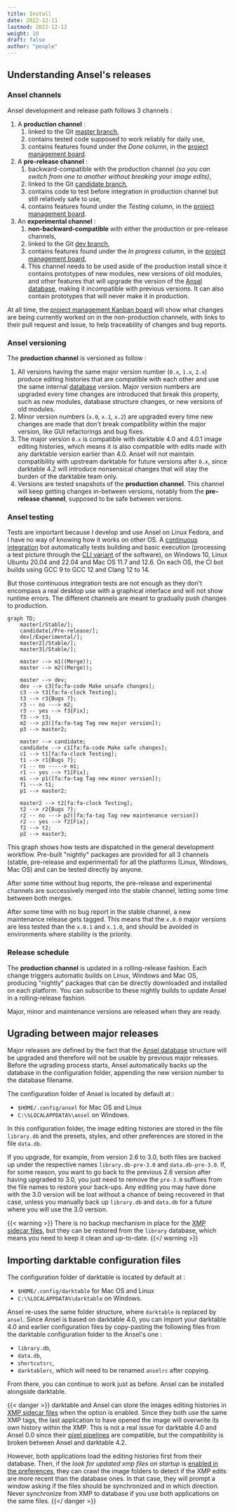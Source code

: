 ```yaml
---
title: Install
date: 2022-12-11
lastmod: 2022-12-12
weight: 10
draft: false
author: "people"
---
```


## Understanding Ansel's releases

### Ansel channels

Ansel development and release path follows 3 channels :

1. A __production channel__ :
	1. linked to the Git [master branch](https://github.com/aurelienpierreeng/ansel),
	2. contains tested code supposed to work reliably for daily use,
	3. contains features found under the _Done_ column, in the [project management board](https://github.com/orgs/aurelienpierreeng/projects/1).
2. A __pre-release channel__ :
	1. backward-compatible with the production channel _(so you can switch from one to another without breaking your image edits)_, 
	2. linked to the Git [candidate branch](https://github.com/aurelienpierreeng/ansel/tree/candidate),
	3. contains code to test before integration in production channel but still relatively safe to use,
	4. contains features found under the _Testing_ column, in the [project management board](https://github.com/orgs/aurelienpierreeng/projects/1).
3. An __experimental channel__ : 
	1. __non-backward-compatible__ with either the production or pre-release channels, 
	2. linked to the Git [dev branch](https://github.com/aurelienpierreeng/ansel/tree/dev),
	3. contains features found under the _In progress_ column, in the [project management board](https://github.com/orgs/aurelienpierreeng/projects/1),
	4. This channel needs to be used aside of the production install since it contains prototypes of new modules, new versions of old modules, and other features that will upgrade the version of the [Ansel database](../preferences-settings/storage#database), making it incompatible with previous versions. It can also contain prototypes that will never make it in production.

At all time, the  [project management Kanban board](https://github.com/orgs/aurelienpierreeng/projects/1) will show what changes are being currently worked on in the non-production channels, with links to their pull request and issue, to help traceability of changes and bug reports.

### Ansel versioning

The __production channel__ is versioned as follow :

1. All versions having the same major version number (`0.x`, `1.x`, `2.x`) produce editing histories that are compatible with each other and use the same internal [database](../preferences-settings/storage#database) version. Major version numbers are upgraded every time changes are introduced that break this property, such as new modules, database structure changes, or new versions of old modules.
2. Minor version numbers (`x.0`, `x.1`, `x.2`) are upgraded every time new changes are made that don't break compatibility within the major version, like GUI refactorings and bug fixes.
3. The major version `0.x` is compatible with darktable 4.0 and 4.0.1 image editing histories, which means it is also compatible with edits made with any darktable version earlier than 4.0. Ansel will not maintain compatibility with upstream darktable for future versions after `0.x`, since darktable 4.2 will introduce nonsensical changes that will stay the burden of the darktable team only.
4. Versions are tested snapshots of the __production channel__. This channel will keep getting changes in-between versions, notably from the __pre-release channel__, supposed to be safe between versions.

### Ansel testing

Tests are important because I develop and use Ansel on Linux Fedora, and I have no way of knowing how it works on other OS. A [continuous integration](https://github.com/aurelienpierreeng/ansel/actions/workflows/ci.yml) bot automatically tests building and basic execution (processing a test picture through the [CLI variant](../cli/ansel-cli) of the software), on Windows 10, Linux Ubuntu 20.04 and 22.04 and Mac OS 11.7 and 12.6. On each OS, the CI bot builds using GCC 9 to GCC 12 and Clang 12 to 14.

But those continuous integration tests are not enough as they don't encompass a real desktop use with a graphical interface and will not show runtime errors. The different channels are meant to gradually push changes to production.

```mermaid
graph TD;
	master[/Stable/];
	candidate[/Pre-release/];
	dev[/Experimental/];
	master2[/Stable/];
	master3[/Stable/];

	master --> m1((Merge));
	master --> m2((Merge));

	master --> dev;
	dev --> c3[fa:fa-code Make unsafe changes];
	c3 --> t3[fa:fa-clock Testing];
	t3 --> r3{Bugs ?};
	r3 -- no ---> m2;
	r3 -- yes --> f3[Fix];
	f3 --> t3;
	m2 --> p3([fa:fa-tag Tag new major version]);
	p3 --> master2;

	master --> candidate;
	candidate --> c1[fa:fa-code Make safe changes];
	c1 --> t1[fa:fa-clock Testing];
	t1 --> r1{Bugs ?};
	r1 -- no -----> m1;
	r1 -- yes --> f1[Fix];
	m1 --> p1([fa:fa-tag Tag new minor version]);
	f1 ---> t1;
	p1 --> master2;

	master2 --> t2[fa:fa-clock Testing];
	t2 --> r2{Bugs ?};
	r2 -- no ---> p2([fa:fa-tag Tag new maintenance version])
	r2 -- yes --> f2[Fix];
	f2 --> t2;
	p2 --> master3;

```

This graph shows how tests are dispatched in the general development workflow. Pre-built "nightly" packages are provided for all 3 channels (stable, pre-release and experimental) for all the platforms (Linux, Windows, Mac OS) and can be tested directly by anyone.

After some time without bug reports, the pre-release and experimental channels are successively merged into the stable channel, letting some time between both merges.

After some time with no bug report in the stable channel, a new maintenance release gets tagged. This means that the `x.0.0` major versions are less tested than the `x.0.1` and `x.1.0`, and should be avoided in environments where stability is the priority.

### Release schedule

The __production channel__ is updated in a rolling-release fashion. Each change triggers automatic builds on Linux, Windows and Mac OS, producing "nightly" packages that can be directly downloaded and installed on each platform. You can subscribe to these nightly builds to update Ansel in a rolling-release fashion.

Major, minor and maintenance versions are released when they are ready.

## Ugrading between major releases

Major releases are defined by the fact that the [Ansel database](../preferences-settings/storage#database) structure will be upgraded and therefore will not be usable by previous major releases. Before the ugrading process starts, Ansel automatically backs up the database in the configuration folder, appending the new version number to the database filename. 

The configuration folder of Ansel is located by default at :
* `$HOME/.config/ansel` for Mac OS and Linux
* `C:\%LOCALAPPDATA%\ansel` on Windows.

In this configuration folder, the image editing histories are stored in the file `library.db` and the presets, styles, and other preferences are stored in the file `data.db`. 

If you upgrade, for example, from version 2.6 to 3.0, both files are backed up under the respective names `library.db-pre-3.0`  and `data.db-pre-3.0`. If, for some reason, you want to go back to the previous 2.6 version after having upgraded to 3.0, you just need to remove the `pre-3.0` suffixes from the file names to restore your back-ups. Any editing you may have done with the 3.0 version will be lost without a chance of being recovered in that case, unless you manually back up `library.db` and `data.db` for a future where you will use the 3.0 version.

{{< warning >}}
There is no backup mechanism in place for the [XMP sidecar files](./overview/sidecar-files/sidecar.md), but they can be restored from the `library` database, which means you need to keep it clean and up-to-date.
{{</ warning >}}

## Importing darktable configuration files

The configuration folder of darktable is located by default at :
 - `$HOME/.config/darktable` for Mac OS and Linux
 - `C:\%LOCALAPPDATA%\darktable` on Windows.

Ansel re-uses the same folder structure, where `darktable` is replaced by `ansel`. Since Ansel is based on darktable 4.0, you can import your darktable 4.0 and earlier configuration files by copy-pasting the following files from the darktable configuration folder to the Ansel's one :
- `library.db`, 
- `data.db`,
- `shortcutsrc`,
- `darktablerc`, which will need to be renamed `anselrc` after copying.

From there, you can continue to work just as before. Ansel can be installed alongside darktable.

{{< danger >}}
darktable and Ansel can store the images editing histories in [XMP sidecar files](./overview/sidecar-files/sidecar.md) when the option is enabled. Since they both use the same XMP tags, the last application to have opened the image will overwrite its own history within the XMP. This is not a real issue for darktable 4.0 and Ansel 0.0 since their [pixel pipelines](./views/darkroom/pixelpipe/_index.md) are compatible, but the compatibility is broken between Ansel and darktable 4.2.

However, both applications load the editing histories first from their database. Then, if the _look for updated xmp files on startup_ is [enabled in the preferences](../preferences-settings/storage#xmp), they can crawl the image folders to detect if the XMP edits are more recent than the database ones. In that case, they will prompt a window asking if the files should be synchronized and in which direction. Never synchronize from XMP to database if you use both applications on the same files.
{{</ danger >}}
